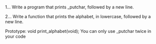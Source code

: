 1... Write a program that prints _putchar, followed by a new line.

2... Write a function that prints the alphabet, in lowercase, followed by a new line.

Prototype: void print_alphabet(void);
You can only use _putchar twice in your code
